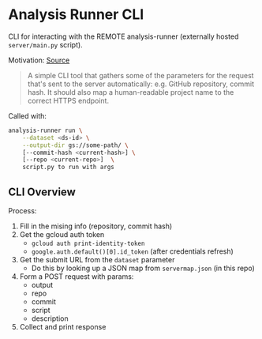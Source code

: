 # Analysis Runner CLI

CLI for interacting with the REMOTE analysis-runner (externally hosted `server/main.py` script).

Motivation: [Source](https://github.com/populationgenomics/analysis-runner/issues/8)

> A simple CLI tool that gathers some of the parameters for the request that's sent to the
> server automatically: e.g. GitHub repository, commit hash. It should also map a
> human-readable project name to the correct HTTPS endpoint.

Called with:

```bash
analysis-runner run \
    --dataset <ds-id> \
    --output-dir gs://some-path/ \
    [--commit-hash <current-hash>] \
    [--repo <current-repo>]  \
    script.py to run with args
```

## CLI Overview

Process:

1. Fill in the mising info (repository, commit hash)
2. Get the gcloud auth token
    * `gcloud auth print-identity-token`
    * `google.auth.default()[0].id_token` (after credentials refresh)
3. Get the submit URL from the `dataset` parameter
    * Do this by looking up a JSON map from `servermap.json` (in this repo)
4. Form a POST request with params:
    * output
    * repo
    * commit
    * script
    * description
5. Collect and print response

